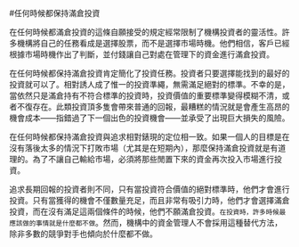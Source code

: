 #任何時候都保持滿倉投資

在任何時候都滿倉投資的這條自願接受的規定經常限制了機構投資者的靈活性。許多機構將自己的任務看成是選擇股票，而不是選擇市場時機。他們相信，客戶已經根據市場時機作出了判斷，並付錢讓自己對處在管理下的資金進行滿倉投資。

在任何時候都保持滿倉投資肯定簡化了投資任務。投資者只要選擇能找到的最好的投資就可以了。相對誘人成了惟一的投資準繩，無需滿足絕對的標準。不幸的是，當依然只是滿倉持有不符合標準的投資時，投資價值的重要標準變得模糊不清，或者不復存在。此類投資頂多隻會帶來普通的回報，最糟糕的情況就是會產生高昂的機會成本——指錯過了下一個出色的投資機會——並承受了出現巨大損失的風險。

在任何時候都保持滿倉投資與追求相對錶現的定位相一致。如果一個人的目標是在沒有落後太多的情況下打敗市場（尤其是在短期內），那麼保持滿倉投資就是有道理的。為了不讓自己輸給市場，必須將那些閒置下來的資金再次投入市場進行投資。

追求長期回報的投資者則不同，只有當投資符合價值的絕對標準時，他們才會進行投資。只有當獲得的機會不僅數量充足，而且非常有吸引力時，他們才會選擇滿倉投資，而在沒有滿足這兩個條件的時候，他們不願滿倉投資。`在投資時，許多時候最應該做的事情就是什麼都不做`。然而，機構中的資金管理人不會採用這種替代方法，除非多數的競爭對手也傾向於什麼都不做。
